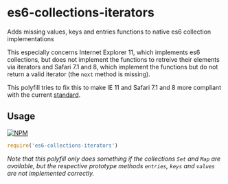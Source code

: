 # es6-collections-iterators
Adds missing values, keys and entries functions to native es6 collection implementations

This especially concerns Internet Explorer 11, which implements es6 collections,
but does not implement the functions to retreive their elements via iterators
and Safari 7.1 and 8, which implement the functions but do not return a valid
iterator (the `next` method is missing).

This polyfill tries to fix this to make IE 11 and Safari 7.1 and 8 more
compliant with the current [standard](http://www.ecma-international.org/ecma-262/6.0/).

## Usage

[![NPM](https://nodei.co/npm/es6-collections-iterators.png)](https://nodei.co/npm/es6-collections-iterators/)

```js
require('es6-collections-iterators')
```

*Note that this polyfill only does something if the collections `Set` and `Map`
are available, but the respective prototype methods `entries`, `keys` and
`values` are not implemented correctly.*
